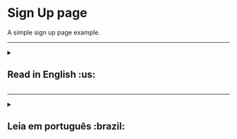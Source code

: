 <h1>Sign Up page</h1>
A simple sign up page example.

***

<details>
  <summary><h2>Read in English :us:</h2></summary><br />
  <h3><a href="https://celso-rodrigo.github.io/sign-up-page/">Take a look at the project!</a></h3>
  <h3>About</h3>
  <p>This is a sign in application where you need to properly fill the form in order to proceed.</p>
  <p>Validations:</p>
  <ul>
    <li>Email must have a valid format</li>
    <li>Username must be alphanumeric with a minimum of 3 character and a maximum of 15.</li>
    <li>Password must be have minimum of 3 character and a maximum of 15.</li>
    <li>Password can only include "@$!%*#?&^_-" as special characters.</li>
    <li>Password must include numbers, uppercase and lowercase characters</li>
    <li>You have to agree with the terms and conditions.</li>
		<li>All validations above must be true in order to sign in.</li>
  </ul>  
 
  <br/>
 
  <h3>Installation guide</h3> 
  <ol>
    <li>
      <p>Clone the repository</p>
      <pre>git clone git@github.com:celso-rodrigo/sign-up-page.git</pre>
    </li>
    <li>
      <p>Open the repository folder</p>
    </li>
    <li>
      <p>Install NPM packages</p>
      <pre>npm install</pre>
    </li>
    <li>
      <p>Start the project</p>
      <pre>npm start</pre>
    </li>
  </ol>
</details>

***

<details>
<summary><h2>Leia em português :brazil:</h2></summary><br />
  <h3><a href="https://celso-rodrigo.github.io/sign-up-page/">Dê uma olhada no projeto!</a></h3>
  <h3>Sobre</h3>
  <p>Está é uma aplicação que simula um cadastro onde você precisa preencher corretamente todos os campos.</p>
  <p>Validações:</p>
  <ul>
    <li>Email precisa estar em um formato válido.</li>
    <li>Nome de usuário precisa ser alfanumérico com no mínimo de 3 e no máximo de 15 caracteres</li>
    <li>Senha precisa ter no mínimo de 3 e no máximo de 15 caracteres</li>
    <li>Senha pode possuir apenas "@$!%*#?&^_-" como caracteres especiais.</li>
    <li>Senha precisa incluir números, letras maiúsculas e minúsculas.</li>
    <li>Você precisa concordar com os termos e condições.</li>
		<li>Todas as validações precisam ser verdadeiras para cadastrar-se com sucesso.</li>
  </ul>  
 
  <br/>
 
  <h3>Guia de instalação</h3> 
  <ol>
    <li>
      <p>Clone o repositório</p>
			<pre>git clone git@github.com:celso-rodrigo/sign-up-page.git</pre>
    </li>
    <li>
      <p>Abra a pasta do repositório</p>
    </li>
    <li>
      <p>Instale as dependências</p>
      <pre>npm install</pre>
    </li>
    <li>
      <p>Inicie o projetot</p>
      <pre>npm start</pre>
    </li>
  </ol>
</details>
